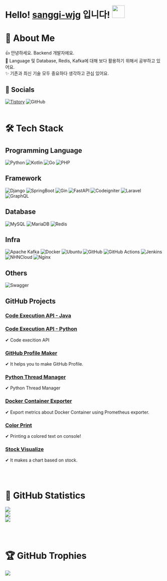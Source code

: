 # Hello! [sanggi-wjg](https://github.com/sanggi-wjg) 입니다! <img src="https://raw.githubusercontent.com/MartinHeinz/MartinHeinz/master/wave.gif" width=40px>

# 💫 About Me
👍 안녕하세요. Backend 개발자에요.\
🌱 Language 및 Database, Redis, Kafka에 대해 보다 활용하기 위해서 공부하고 있어요.\
✨ 기존과 최신 기술 모두 중요하다 생각하고 관심 있어요.


## 💌 Socials
[![Tistory](https://img.shields.io/badge/Tistory-d0f4de.svg?style=for-the-badge&logo=Tistory&logoColor=white)](https://sanggi-jayg.tistory.com/)
![GitHub](https://img.shields.io/badge/github-%23121011.svg?style=for-the-badge&logo=github&logoColor=white)
<br><br>

# 🛠 Tech Stack
## Programming Language
![Python](https://img.shields.io/badge/python-3670A0?style=for-the-badge&logo=python&logoColor=ffdd54)
![Kotlin](https://img.shields.io/badge/kotlin-%237F52FF.svg?style=for-the-badge&logo=kotlin&logoColor=white)
![Go](https://img.shields.io/badge/Go-29BEB0.svg?style=for-the-badge&logo=Go&logoColor=white)
![PHP](https://img.shields.io/badge/PHP-787CB5.svg?style=for-the-badge&logo=PHP&logoColor=white)

## Framework
![Django](https://img.shields.io/badge/django-%23092E20.svg?style=for-the-badge&logo=django&logoColor=white)
![SpringBoot](https://img.shields.io/badge/SpringBoot-76b44d.svg?style=for-the-badge&logo=SpringBoot&logoColor=white)
![Gin](https://img.shields.io/badge/Gin-338fce.svg?style=for-the-badge&logo=Gin&logoColor=white)
![FastAPI](https://img.shields.io/badge/FastAPI-005571?style=for-the-badge&logo=fastapi)
![Codeigniter](https://img.shields.io/badge/Codeigniter-cd451e.svg?style=for-the-badge&logo=Codeigniter&logoColor=white)
![Laravel](https://img.shields.io/badge/laravel-%23FF2D20.svg?style=for-the-badge&logo=laravel&logoColor=white)
![GraphQL](https://img.shields.io/badge/-GraphQL-E10098?style=for-the-badge&logo=graphql&logoColor=white)

## Database
![MySQL](https://img.shields.io/badge/MySQL-206188.svg?style=for-the-badge&logo=MySQL&logoColor=white)
![MariaDB](https://img.shields.io/badge/MariaDB-0c2c62.svg?style=for-the-badge&logo=MariaDB&logoColor=white)
![Redis](https://img.shields.io/badge/Redis-ce2b26.svg?style=for-the-badge&logo=Redis&logoColor=white)

## Infra
![Apache Kafka](https://img.shields.io/badge/Apache%20Kafka-000?style=for-the-badge&logo=apachekafka)
![Docker](https://img.shields.io/badge/Docker-4092e2.svg?style=for-the-badge&logo=Docker&logoColor=white)
![Ubuntu](https://img.shields.io/badge/Ubuntu-E95420?style=for-the-badge&logo=ubuntu&logoColor=white)
![GitHub](https://img.shields.io/badge/GitHub-212121.svg?style=for-the-badge&logo=GitHub&logoColor=white)
![GitHub Actions](https://img.shields.io/badge/github%20actions-%232671E5.svg?style=for-the-badge&logo=githubactions&logoColor=white)
![Jenkins](https://img.shields.io/badge/Jenkins-000000.svg?style=for-the-badge&logo=Jenkins&logoColor=white)
![NHNCloud](https://img.shields.io/badge/NHNCloud-2a5bda.svg?style=for-the-badge&logo=NHNCloud&logoColor=white)
![Nginx](https://img.shields.io/badge/Nginx-2e913f.svg?style=for-the-badge&logo=Nginx&logoColor=white)

## Others
![Swagger](https://img.shields.io/badge/-Swagger-%23Clojure?style=for-the-badge&logo=swagger&logoColor=white)

## GitHub Projects

### [Code Execution API - Java](https://github.com/sanggi-wjg/my-ide-java) 
### [Code Execution API - Python](https://github.com/sanggi-wjg/my-ide)
✔ Code execition API

### [GitHub Profile Maker](https://github.com/sanggi-wjg/gpm)
✔ It helps you to make GitHub Profile.

### [Python Thread Manager](https://github.com/sanggi-wjg/py-thread-manager)
✔ Python Thread Manager

### [Docker Container Exporter](https://github.com/sanggi-wjg/docker-container-exporter)
✔ Export metrics about Docker Container using Prometheus exporter.

### [Color Print](https://github.com/sanggi-wjg/color_print)
✔ Printing a colored text on console!

### [Stock Visualize](https://github.com/sanggi-wjg/my-stock)
✔ It makes a chart based on stock.

<br><br>

# 💛 GitHub Statistics
![](https://github-readme-stats.vercel.app/api?username=sanggi-wjg&theme=dark&hide_border=false&include_all_commits=false&count_private=true)
<br>
![](https://github-readme-streak-stats.herokuapp.com/?user=sanggi-wjg&theme=dark&hide_border=false)
<br>
![](https://github-readme-stats.vercel.app/api/top-langs/?username=sanggi-wjg&theme=dark&hide_border=false&include_all_commits=false&count_private=true&layout=compact&hide=javascript,html,css,scss)

<br><br>
# 🏆 GitHub Trophies
![](https://github-profile-trophy.vercel.app/?username=sanggi-wjg&theme=discord&no-frame=false&no-bg=true&margin-w=4)



<!--
뱃지
https://ileriayo.github.io/markdown-badges/
https://shields.io/

아이콘
https://simpleicons.org/

컬러
https://www.w3schools.com/colors/colors_2021.asp
-->
